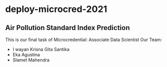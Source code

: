 # deploy-microcred-2021

## Air Pollution Standard Index Prediction
This is our final task of Microcredential: Associate Data Scientist
Our Team:
- I wayan Krisna Gita Santika
- Eka Agustina
- Slamet Mahendra



